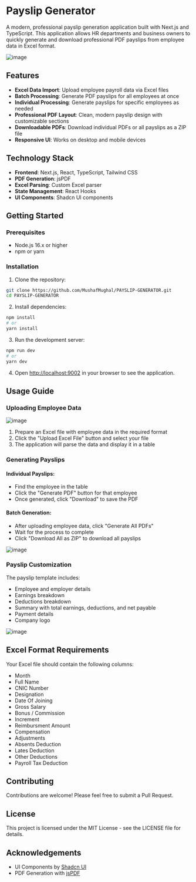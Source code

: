 # Payslip Generator

A modern, professional payslip generation application built with Next.js and TypeScript. This application allows HR departments and business owners to quickly generate and download professional PDF payslips from employee data in Excel format.

![image](https://github.com/user-attachments/assets/a816ffaa-ead0-4d32-b3ff-2603dbe2329c)


## Features

- **Excel Data Import**: Upload employee payroll data via Excel files
- **Batch Processing**: Generate PDF payslips for all employees at once
- **Individual Processing**: Generate payslips for specific employees as needed
- **Professional PDF Layout**: Clean, modern payslip design with customizable sections
- **Downloadable PDFs**: Download individual PDFs or all payslips as a ZIP file
- **Responsive UI**: Works on desktop and mobile devices

## Technology Stack

- **Frontend**: Next.js, React, TypeScript, Tailwind CSS
- **PDF Generation**: jsPDF
- **Excel Parsing**: Custom Excel parser
- **State Management**: React Hooks
- **UI Components**: Shadcn UI components

## Getting Started

### Prerequisites

- Node.js 16.x or higher
- npm or yarn

### Installation

1. Clone the repository:

```bash
git clone https://github.com/MushafMughal/PAYSLIP-GENERATOR.git
cd PAYSLIP-GENERATOR
```

2. Install dependencies:

```bash
npm install
# or
yarn install
```

3. Run the development server:

```bash
npm run dev
# or
yarn dev
```

4. Open [http://localhost:9002](http://localhost:9002) in your browser to see the application.

## Usage Guide

### Uploading Employee Data

![image](https://github.com/user-attachments/assets/2327940c-481a-4b08-998b-fb6373b964ae)


1. Prepare an Excel file with employee data in the required format
2. Click the "Upload Excel File" button and select your file
3. The application will parse the data and display it in a table


### Generating Payslips

#### Individual Payslips:
- Find the employee in the table
- Click the "Generate PDF" button for that employee
- Once generated, click "Download" to save the PDF

#### Batch Generation:
- After uploading employee data, click "Generate All PDFs"
- Wait for the process to complete
- Click "Download All as ZIP" to download all payslips

![image](https://github.com/user-attachments/assets/535b2221-8e91-46c6-acd1-5b5d1f67d54b)


### Payslip Customization

The payslip template includes:
- Employee and employer details
- Earnings breakdown
- Deductions breakdown
- Summary with total earnings, deductions, and net payable
- Payment details
- Company logo

![image](https://github.com/user-attachments/assets/29b777ec-698c-418c-91e8-dabe2efaab70)


## Excel Format Requirements

Your Excel file should contain the following columns:

- Month
- Full Name
- CNIC Number
- Designation
- Date Of Joining
- Gross Salary
- Bonus / Commission
- Increment
- Reimbursment Amount
- Compensation
- Adjustments
- Absents Deduction
- Lates Deduction
- Other Deductions
- Payroll Tax Deduction

## Contributing

Contributions are welcome! Please feel free to submit a Pull Request.

## License

This project is licensed under the MIT License - see the LICENSE file for details.

## Acknowledgements

- UI Components by [Shadcn UI](https://ui.shadcn.com/)
- PDF Generation with [jsPDF](https://github.com/parallax/jsPDF)
